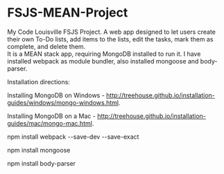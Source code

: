 # FSJS-MEAN-Project

 My Code Louisville FSJS Project. A web app designed to let users create their own To-Do lists, add items to the lists, edit the tasks, mark them as complete, and delete them.                                                                                                    
   It is a MEAN stack app, requiring MongoDB installed to run it. I have installed webpack as module bundler, also installed mongoose and body-parser.
   
  Installation directions:
 
 
  Installing MongoDB on Windows - http://treehouse.github.io/installation-guides/windows/mongo-windows.html.
  
  Installing MongoDB on a Mac - http://treehouse.github.io/installation-guides/mac/mongo-mac.html.
 

  npm install webpack --save-dev --save-exact
  
  npm install mongoose
  
  npm install body-parser
